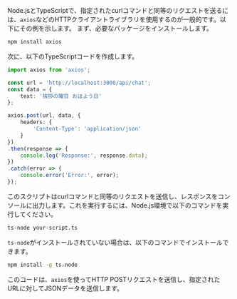 Node.jsとTypeScriptで、指定されたcurlコマンドと同等のリクエストを送るには、`axios`などのHTTPクライアントライブラリを使用するのが一般的です。以下にその例を示します。
まず、必要なパッケージをインストールします。

```sh
npm install axios
```

次に、以下のTypeScriptコードを作成します。

```typescript
import axios from 'axios';

const url = 'http://localhost:3000/api/chat';
const data = {
    text: '挨拶の曜日 おはよう日'
};

axios.post(url, data, {
    headers: {
        'Content-Type': 'application/json'
    }
})
.then(response => {
    console.log('Response:', response.data);
})
.catch(error => {
    console.error('Error:', error);
});
```

このスクリプトはcurlコマンドと同等のリクエストを送信し、レスポンスをコンソールに出力します。これを実行するには、Node.js環境で以下のコマンドを実行してください。

```sh
ts-node your-script.ts
```

`ts-node`がインストールされていない場合は、以下のコマンドでインストールできます。

```sh
npm install -g ts-node
```

このコードは、`axios`を使ってHTTP POSTリクエストを送信し、指定されたURLに対してJSONデータを送信します。
